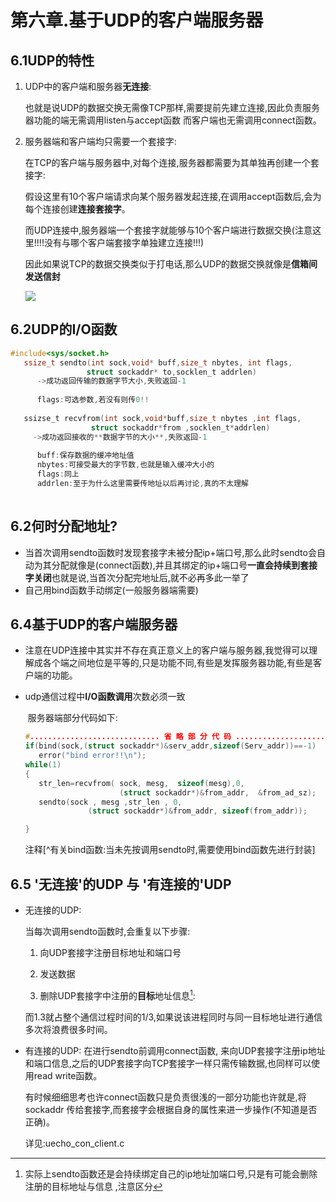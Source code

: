 # 第六章.基于UDP的客户端服务器

## 6.1UDP的特性

1. UDP中的客户端和服务器**无连接**:

   也就是说UDP的数据交换无需像TCP那样,需要提前先建立连接,因此负责服务器功能的端无需调用listen与accept函数 而客户端也无需调用connect函数。

2. 服务器端和客户端均只需要一个套接字:

   在TCP的客户端与服务器中,对每个连接,服务器都需要为其单独再创建一个套接字:

   假设这里有10个客户端请求向某个服务器发起连接,在调用accept函数后,会为每个连接创建**连接套接字**。 

   ​    而UDP连接中,服务器端一个套接字就能够与10个客户端进行数据交换(注意这里!!!!没有与哪个客户端套接字单独建立连接!!!)

   ​    因此如果说TCP的数据交换类似于打电话,那么UDP的数据交换就像是**信箱间发送信封**

   ![](https://github.com/gggggwen/TCP-IP-StudyNotes/blob/main/Chapter6/%E5%B1%8F%E5%B9%95%E6%88%AA%E5%9B%BE%202024-06-27%20114049.png?raw=true)





## 6.2UDP的I/O函数

```c
#include<sys/socket.h>
   ssize_t sendto(int sock,void* buff,size_t nbytes, int flags,
                 struct sockaddr* to,socklen_t addrlen)
      ->成功返回传输的数据字节大小,失败返回-1
      
      flags:可选参数,若没有则传0!!
     
   ssizse_t recvfrom(int sock,void*buff,size_t nbytes ,int flags,
                  struct sockaddr*from ,socklen_t*addrlen)
     ->成功返回接收的**数据字节的大小**,失败返回-1
          
      buff:保存数据的缓冲地址值
      nbytes:可接受最大的字节数,也就是输入缓冲大小的 
      flags:同上
      addrlen:至于为什么这里需要传地址以后再讨论,真的不太理解
      
```



## 6.2何时分配地址?

- 当首次调用sendto函数时发现套接字未被分配ip+端口号,那么此时sendto会自动为其分配就像是(connect函数),并且其绑定的ip+端口号**一直会持续到套接字关闭**也就是说,当首次分配完地址后,就不必再多此一举了
- 自己用bind函数手动绑定(一般服务器端需要)

## 6.4基于UDP的客户端服务器

- 注意在UDP连接中其实并不存在真正意义上的客户端与服务器,我觉得可以理解成各个端之间地位是平等的,只是功能不同,有些是发挥服务器功能,有些是客户端的功能。

- udp通信过程中**I/O函数调用**次数必须一致

  

  ​                                                             服务器端部分代码如下:

  ```c  
  #............................. 省 略 部 分 代 码 ...........................
  if(bind(sock,(struct sockaddr*)&serv_addr,sizeof(Serv_addr))==-1)
     error("bind error!!\n");
  while(1)
  {
     str_len=recvfrom( sock, mesg,  sizeof(mesg),0,
                       (struct sockaddr*)&from_addr,  &from_ad_sz);
     sendto(sock , mesg ,str_len , 0,
                (struct sockaddr*)&from_addr, sizeof(from_addr));
  
  }
  ```

  注释[^有关bind函数:当未先按调用sendto时,需要使用bind函数先进行封装]

  

## 6.5   '无连接'的UDP 与 '有连接的'UDP

- 无连接的UDP:

  当每次调用sendto函数时,会重复以下步骤:

  1. 向UDP套接字注册目标地址和端口号

  2. 发送数据

  3. 删除UDP套接字中注册的**目标**地址信息[^①]: 

     [^①]: 实际上sendto函数还是会持续绑定自己的ip地址加端口号,只是有可能会删除注册的目标地址与信息 ,注意区分

  而1.3就占整个通信过程时间的1/3,如果说该进程同时与同一目标地址进行通信多次将浪费很多时间。

  

- 有连接的UDP:
  在进行sendto前调用connect函数, 来向UDP套接字注册ip地址和端口信息,之后的UDP套接字向TCP套接字一样只需传输数据,也同样可以使用read write函数。

  有时候细细思考也许connect函数只是负责很浅的一部分功能也许就是,将sockaddr 传给套接字,而套接字会根据自身的属性来进一步操作(不知道是否正确)。

  详见:uecho_con_client.c